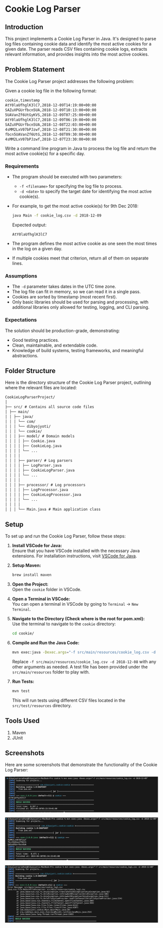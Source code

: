 # Cookie Log Parser

## Introduction

This project implements a Cookie Log Parser in Java. It's designed to parse log files containing cookie data and identify the most active cookies for a given date. The parser reads CSV files containing cookie logs, extracts relevant information, and provides insights into the most active cookies.

## Problem Statement

The Cookie Log Parser project addresses the following problem:

Given a cookie log file in the following format:

```
cookie,timestamp
AtY0laUfhglK3lC7,2018-12-09T14:19:00+00:00
SAZuXPGUrfbcn5UA,2018-12-09T10:13:00+00:00
5UAVanZf6UtGyKVS,2018-12-09T07:25:00+00:00
AtY0laUfhglK3lC7,2018-12-09T06:19:00+00:00
SAZuXPGUrfbcn5UA,2018-12-08T22:03:00+00:00
4sMM2LxV07bPJzwf,2018-12-08T21:30:00+00:00
fbcn5UAVanZf6UtG,2018-12-08T09:30:00+00:00
4sMM2LxV07bPJzwf,2018-12-07T23:30:00+00:00
```

Write a command line program in Java to process the log file and return the most active cookie(s) for a specific day.

### Requirements

- The program should be executed with two parameters:
  - `-f <filename>` for specifying the log file to process.
  - `-d <date>` to specify the target date for identifying the most active cookie(s).
- For example, to get the most active cookie(s) for 9th Dec 2018:

  ```bash
  java Main -f cookie_log.csv -d 2018-12-09
  ```

  Expected output:

  ```
  AtY0laUfhglK3lC7
  ```

- The program defines the most active cookie as one seen the most times in the log on a given day.
- If multiple cookies meet that criterion, return all of them on separate lines.

### Assumptions

- The `-d` parameter takes dates in the UTC time zone.
- The log file can fit in memory, so we can read it in a single pass.
- Cookies are sorted by timestamp (most recent first).
- Only basic libraries should be used for parsing and processing, with additional libraries only allowed for testing, logging, and CLI parsing.

### Expectations

The solution should be production-grade, demonstrating:

- Good testing practices.
- Clean, maintainable, and extendable code.
- Knowledge of build systems, testing frameworks, and meaningful abstractions.

## Folder Structure

Here is the directory structure of the Cookie Log Parser project, outlining where the relevant files are located:

```
CookieLogParserProject/
│
├── src/ # Contains all source code files
│ ├── main/
│ │ ├── java/
│ │ │ └── com/
│ │ │ └── dibyojyoti/
│ │ │ └── cookie/
│ │ │ ├── model/ # Domain models
│ │ │ │ ├── Cookie.java
│ │ │ │ ├── CookieLog.java
│ │ │ │ └── ...
│ │ │ │
│ │ │ ├── parser/ # Log parsers
│ │ │ │ ├── LogParser.java
│ │ │ │ ├── CookieLogParser.java
│ │ │ │ └── ...
│ │ │ │
│ │ │ ├── processor/ # Log processors
│ │ │ │ ├── LogProcessor.java
│ │ │ │ ├── CookieLogProcessor.java
│ │ │ │ └── ...
│ │ │ │
│ │ │ └── Main.java # Main application class
```

## Setup

To set up and run the Cookie Log Parser, follow these steps:

1. **Install VSCode for Java:**  
   Ensure that you have VSCode installed with the necessary Java extensions. For installation instructions, visit [VSCode for Java](https://code.visualstudio.com/docs/languages/java#_install-visual-studio-code-for-java).

2. **Setup Maven:**

   ```bash
   brew install maven
   ```

3. **Open the Project:**  
   Open the `cookie` folder in VSCode.

4. **Open a Terminal in VSCode:**  
   You can open a terminal in VSCode by going to `Terminal` -> `New Terminal`.

5. **Navigate to the Directory (Check where is the root for pom.xml):**  
   Use the terminal to navigate to the `cookie` directory:

   ```bash
   cd cookie/
   ```

6. **Compile and Run the Java Code:**

   ```bash
   mvn exec:java -Dexec.args="-f src/main/resources/cookie_log.csv -d 2018-12-08"
   ```

   Replace `-f src/main/resources/cookie_log.csv -d 2018-12-08` with any other arguments as needed. A test file has been provided under the `src/main/resources` folder to play with.

7. **Run Tests:**
   ```bash
   mvn test
   ```
   This will run tests using different CSV files located in the `src/test/resources` directory.

## Tools Used

1. Maven
2. JUnit

## Screenshots

Here are some screenshots that demonstrate the functionality of the Cookie Log Parser:

![Screenshot 1](Run1.png)

![Screenshot 2](Run2.png)

![Screenshot 3](Run3.png)

